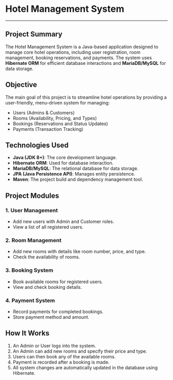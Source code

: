 # Hotel Management System

---

## Project Summary
The Hotel Management System is a Java-based application designed to manage core hotel operations, including user registration, room management, booking reservations, and payments. The system uses **Hibernate ORM** for efficient database interactions and **MariaDB/MySQL** for data storage.

## Objective
The main goal of this project is to streamline hotel operations by providing a user-friendly, menu-driven system for managing:
* Users (Admins & Customers)
* Rooms (Availability, Pricing, and Types)
* Bookings (Reservations and Status Updates)
* Payments (Transaction Tracking)

## Technologies Used
* **Java (JDK 8+)**: The core development language.
* **Hibernate ORM**: Used for database interaction.
* **MariaDB/MySQL**: The relational database for data storage.
* **JPA (Java Persistence API)**: Manages entity persistence.
* **Maven**: The project build and dependency management tool.

## Project Modules
### 1. User Management
* Add new users with Admin and Customer roles.
* View a list of all registered users.

### 2. Room Management
* Add new rooms with details like room number, price, and type.
* Check the availability of rooms.

### 3. Booking System
* Book available rooms for registered users.
* View and check booking details.

### 4. Payment System
* Record payments for completed bookings.
* Store payment method and amount.

## How It Works
1.  An Admin or User logs into the system.
2.  An Admin can add new rooms and specify their price and type.
3.  Users can then book any of the available rooms.
4.  Payment is recorded after a booking is made.
5.  All system changes are automatically updated in the database using Hibernate.
